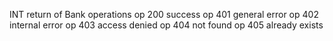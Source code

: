 INT return of Bank operations
op 200 success
op 401 general error
op 402 internal error
op 403 access denied
op 404 not found
op 405 already exists
